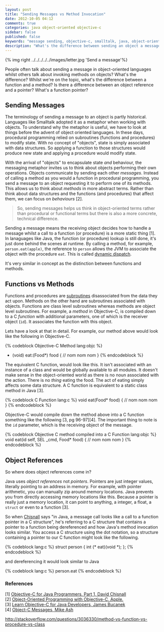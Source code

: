 ```yaml
---
layout: post
title: "Sending Messages vs Method Invocation"
date: 2012-10-05 04:12
comments: true
categories: java object-oriented objective-c
sidebar: false
published: false
keywords: "message sending, objective-c, smalltalk, java, object-oriented, method invocation"
description: "What's the difference between sending an object a message and just invoking a method on an object? Why is a function different than a method?"
---
```


{% img right ../../../../../images/letter.jpg  'Send a message'%}

People often talk about sending a message in object-oriented languages whilst others talk about invoking methods on objects? What's the difference? Whilst we're on the topic, what's the difference between a function and a method? Is there a difference between an object reference and a pointer? What's a function pointer?

<!-- more -->


## Sending Messages

The terminology of sending a message to an object is partly historical. Languages like Smalltalk adopted it as a metaphor when working with objects. To understand why the metaphor is useful, we have to look at things before the advent of object oriented languages. In these days, procedural programming relied on subroutines (functions and procedures) to modify state. With no concept of "objects", state is simply associated with data structures. So applying a function to those structures would produce new state and applying a procedure would modify state.

With the arrival of "objects" to encapsulate state *and* behaviour, the messaging metaphor invites us to think about objects performing their own operations. Objects communicate by sending each other *messages*. Instead of calling a method as you would a function in procedural programming, you send a message to an object requesting it to perform one of its methods. This allows us to think about *methods* in more abstract terms. Rather than think about data structures and the functions (and procedures) that affect them, we can focus on _behaviours_ [2].

> So, sending messages helps us think in object-oriented terms rather than procedural or functional terms but there is also a more concrete, technical difference.

Sending a message means the receiving object decides how to handle a message whilst a call to a function (or procedure) is a more static thing [1]. In lanaguages like Java, the function (or procedure) lookup is still done, it's just done behind the scenes at runtime. By calling a method, for example, `person.eat(apple)`, the reference to `person` allows the JVM to associate the object with the procedure `eat`. This is called [dynamic dispatch](http://en.wikipedia.org/wiki/Dynamic_dispatch).

It's very similar in concept as the distinction between functions and methods.



## Functions vs Methods

Functions and procedures are [subroutines](http://en.wikipedia.org/wiki/Subroutine) disassociated from the data they act upon. Methods on the other hand are subroutines associated with objects. Functions are class level subroutines whereas methods are object level subroutines. For example, a *method* in Objective-C, is compiled down to a C *function* with additional parameters, one of which is the receiver object (`id`). It associates the function with this object.

Lets have a look at that in detail. For example, our method above would look like the following in Objective-C.

{% codeblock Objective-C Method lang:objc %}
- (void) eat:(Food*) food {
    // nom nom nom
}
{% endcodeblock %}


The equivalent C function, would look like this. It isn't associated with an instance of a class and would be globally available to all modules. It doesn't make sense in the object-oriented world as there is no noun associated with the action. There is no *thing* eating the food. The act of eating simply affects some data structure. A C function is equivalent to a static class method in Java [3]. 


{% codeblock C Function lang:c %}
void eat(Food* food) {
    // nom nom nom
}
{% endcodeblock %}


Objective-C would compile down the method above into a C function something like the following [3, pg 96-97][4]. The important thing to note is the `id` parameter, which is the receiving object of the message.

{% codeblock Objective C method compiled into a C Function lang:objc %}
void eat(id self, SEL _cmd, Food* food) {
    // nom nom nom
}
{% endcodeblock %}


## Object References

So where does object references come in?

Java uses *object references* not *pointers*. Pointers are just integer values, literally pointing to an address in memory. For example, with pointer arithmetic, you can manually zip around memory locations. Java prevents you from directly accessing memory locations like this. Because a pointer is really just a memory location, it can point to anything, a integer, a float, a `struct` or even to a function [3].

So when [Chisnall](https://www.informit.com/articles/printerfriendly.aspx?p=1571983) says "in Java, a message call looks like a call to a function pointer in a C structure", he's referring to a C structure that contains a pointer to a function being dereferenced and how Java's method invocation looks similar. You access a C structure using the dot notation, so a structure containing a pointer to our C function might look like the following.  

{% codeblock lang:c %}
struct person {
   int (* eat)(void *);
};
{% endcodeblock %}

and dereferencing it would look similar to Java

{% codeblock lang:c %}
person.eat
{% endcodeblock %}

### References

[1] [Objective-C for Java Programmers, Part 1, David Chisnall](https://www.informit.com/articles/printerfriendly.aspx?p=1568732)    
[2] [Object-Oriented Programming with Objective-C, Apple.](https://developer.apple.com/library/mac/#documentation/Cocoa/Conceptual/OOP_ObjC/Introduction/Introduction.html)    
[3] [Learn Objective-C for Java Developers, James Bucanek](http://www.amazon.co.uk/Learn-Objective-C-Java-Developers-Series/dp/1430223693/ref=sr_1_fkmr0_1?ie=UTF8&qid=1349518202&sr=8-1-fkmr0)    
[4] [Object-C Messages, Mike Ash](http://www.mikeash.com/pyblog/friday-qa-2009-03-20-objective-c-messaging.html)    

http://stackoverflow.com/questions/3036330/method-vs-function-vs-procedure-vs-class